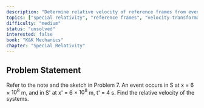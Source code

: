 ```yaml
---
description: "Determine relative velocity of reference frames from event coordinates"
topics: ["special relativity", "reference frames", "velocity transformation"]
difficulty: "medium"
status: "unsolved"
interested: false
book: "K&K Mechanics"
chapter: "Special Relativity"
---
```


## Problem Statement
Refer to the note and the sketch in Problem 7. An event occurs in S at x = 6 × $10^8$ m, and in S' at x' = 6 × $10^8$ m, t' = 4 s. Find the relative velocity of the systems.
